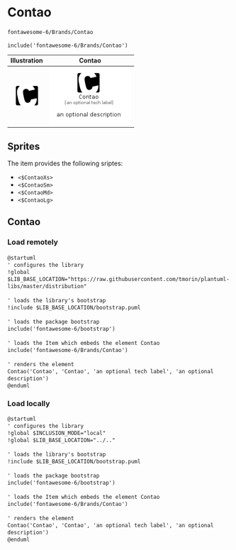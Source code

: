 # Contao


```text
fontawesome-6/Brands/Contao
```

```text
include('fontawesome-6/Brands/Contao')
```



| Illustration | Contao |
| :---: | :---: |
| ![illustration for Illustration](../../fontawesome-6/Brands/Contao.png) | ![illustration for Contao](../../fontawesome-6/Brands/Contao.Local.png) |



## Sprites
The item provides the following sriptes:

- `<$ContaoXs>`
- `<$ContaoSm>`
- `<$ContaoMd>`
- `<$ContaoLg>`





## Contao

### Load remotely
```plantuml
@startuml
' configures the library
!global $LIB_BASE_LOCATION="https://raw.githubusercontent.com/tmorin/plantuml-libs/master/distribution"

' loads the library's bootstrap
!include $LIB_BASE_LOCATION/bootstrap.puml

' loads the package bootstrap
include('fontawesome-6/bootstrap')

' loads the Item which embeds the element Contao
include('fontawesome-6/Brands/Contao')

' renders the element
Contao('Contao', 'Contao', 'an optional tech label', 'an optional description')
@enduml
```

### Load locally
```plantuml
@startuml
' configures the library
!global $INCLUSION_MODE="local"
!global $LIB_BASE_LOCATION="../.."

' loads the library's bootstrap
!include $LIB_BASE_LOCATION/bootstrap.puml

' loads the package bootstrap
include('fontawesome-6/bootstrap')

' loads the Item which embeds the element Contao
include('fontawesome-6/Brands/Contao')

' renders the element
Contao('Contao', 'Contao', 'an optional tech label', 'an optional description')
@enduml
```

